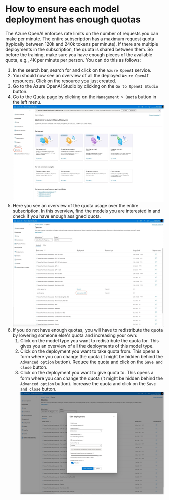 # How to ensure each model deployment has enough quotas
The Azure OpenAI enforces rate limits on the number of requests you can make per minute.
The entire subscription has a maximum request quota (typically between 120k and 240k tokens per minute).
If there are multiple deployments in the subscription, the quota is shared between them.
So before the training, make sure you have enough pieces of the available quota, e.g., 4K per minute per person.
You can do this as follows:
1. In the search bar, search for and click on the `Azure OpenAI` service.
2. You should now see an overview of all the deployed `Azure OpenAI` resources. Click on the resource you just created.
3. Go to the Azure OpenAI Studio by clicking on the `Go to OpenAI Studio` button.
4. Go to the Quota page by clicking on the `Management > Quota` button in the left menu.
   ![aoi-overview-page-quota.jpg](../assets%2Faoi-overview-page-quota.jpg)
5. Here you see an overview of the quota usage over the entire subscription. In this overview, find the models you are interested in and check if you have enough assigned quota.
   ![aoi-overview-page-quota-per-model-type.jpg](../assets%2Faoi-overview-page-quota-per-model-type.jpg)
6. If you do not have enough quotas, you will have to redistribute the quota by lowering someone else's quota and increasing your own:
   1. Click on the model type you want to redistribute the quota for. This gives you an overview of all the deployments of this model type.
   2. Click on the deployment you want to take quota from. This opens a form where you can change the quota (it might be hidden behind the `Advanced option` button). Reduce the quota and click on the `Save and close` button.
   3. Click on the deployment you want to give quota to. This opens a form where you can change the quota (it might be hidden behind the `Advanced option` button). Increase the quota and click on the `Save and close` button.
   ![aoi-overview-page-quota-adjustment-form.jpg](../assets%2Faoi-overview-page-quota-adjustment-form.jpg)